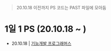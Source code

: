 > 20.10.18 이전까지 PS 코드는 PAST 파일에 모아둠

# 1일 1 PS (20.10.18 ~ )

- 20.10.18 | <a href = 'https://github.com/tbnsok40/Algorithm-Python/blob/master/20%20OCT/18OCT%20%EA%B8%B0%EB%8A%A5%EA%B0%9C%EB%B0%9C.py'>기능개발 프로그래머스</a>
